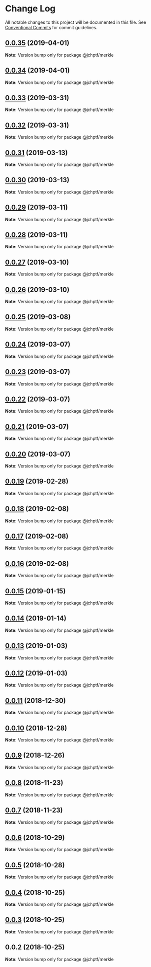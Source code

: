 # Change Log

All notable changes to this project will be documented in this file.
See [Conventional Commits](https://conventionalcommits.org) for commit guidelines.

## [0.0.35](https://github.com/jheinnic/portfolio-monorepo/compare/@jchptf/merkle@0.0.34...@jchptf/merkle@0.0.35) (2019-04-01)

**Note:** Version bump only for package @jchptf/merkle





## [0.0.34](https://github.com/jheinnic/portfolio-monorepo/compare/@jchptf/merkle@0.0.33...@jchptf/merkle@0.0.34) (2019-04-01)

**Note:** Version bump only for package @jchptf/merkle





## [0.0.33](https://github.com/jheinnic/portfolio-monorepo/compare/@jchptf/merkle@0.0.32...@jchptf/merkle@0.0.33) (2019-03-31)

**Note:** Version bump only for package @jchptf/merkle





## [0.0.32](https://github.com/jheinnic/portfolio-monorepo/compare/@jchptf/merkle@0.0.31...@jchptf/merkle@0.0.32) (2019-03-31)

**Note:** Version bump only for package @jchptf/merkle





## [0.0.31](https://github.com/jheinnic/portfolio-monorepo/compare/@jchptf/merkle@0.0.30...@jchptf/merkle@0.0.31) (2019-03-13)

**Note:** Version bump only for package @jchptf/merkle





## [0.0.30](https://github.com/jheinnic/portfolio-monorepo/compare/@jchptf/merkle@0.0.29...@jchptf/merkle@0.0.30) (2019-03-13)

**Note:** Version bump only for package @jchptf/merkle





## [0.0.29](https://github.com/jheinnic/portfolio-monorepo/compare/@jchptf/merkle@0.0.28...@jchptf/merkle@0.0.29) (2019-03-11)

**Note:** Version bump only for package @jchptf/merkle





## [0.0.28](https://github.com/jheinnic/portfolio-monorepo/compare/@jchptf/merkle@0.0.27...@jchptf/merkle@0.0.28) (2019-03-11)

**Note:** Version bump only for package @jchptf/merkle





## [0.0.27](https://github.com/jheinnic/portfolio-monorepo/compare/@jchptf/merkle@0.0.26...@jchptf/merkle@0.0.27) (2019-03-10)

**Note:** Version bump only for package @jchptf/merkle





## [0.0.26](https://github.com/jheinnic/portfolio-monorepo/compare/@jchptf/merkle@0.0.25...@jchptf/merkle@0.0.26) (2019-03-10)

**Note:** Version bump only for package @jchptf/merkle





## [0.0.25](https://github.com/jheinnic/portfolio-monorepo/compare/@jchptf/merkle@0.0.24...@jchptf/merkle@0.0.25) (2019-03-08)

**Note:** Version bump only for package @jchptf/merkle





## [0.0.24](https://github.com/jheinnic/portfolio-monorepo/compare/@jchptf/merkle@0.0.23...@jchptf/merkle@0.0.24) (2019-03-07)

**Note:** Version bump only for package @jchptf/merkle





## [0.0.23](https://github.com/jheinnic/portfolio-monorepo/compare/@jchptf/merkle@0.0.22...@jchptf/merkle@0.0.23) (2019-03-07)

**Note:** Version bump only for package @jchptf/merkle





## [0.0.22](https://github.com/jheinnic/portfolio-monorepo/compare/@jchptf/merkle@0.0.21...@jchptf/merkle@0.0.22) (2019-03-07)

**Note:** Version bump only for package @jchptf/merkle





## [0.0.21](https://github.com/jheinnic/portfolio-monorepo/compare/@jchptf/merkle@0.0.20...@jchptf/merkle@0.0.21) (2019-03-07)

**Note:** Version bump only for package @jchptf/merkle





## [0.0.20](https://github.com/jheinnic/portfolio-monorepo/compare/@jchptf/merkle@0.0.19...@jchptf/merkle@0.0.20) (2019-03-07)

**Note:** Version bump only for package @jchptf/merkle





## [0.0.19](https://github.com/jheinnic/portfolio-monorepo/compare/@jchptf/merkle@0.0.18...@jchptf/merkle@0.0.19) (2019-02-28)

**Note:** Version bump only for package @jchptf/merkle





## [0.0.18](https://github.com/jheinnic/portfolio-monorepo/compare/@jchptf/merkle@0.0.16...@jchptf/merkle@0.0.18) (2019-02-08)

**Note:** Version bump only for package @jchptf/merkle





## [0.0.17](https://github.com/jheinnic/portfolio-monorepo/compare/@jchptf/merkle@0.0.16...@jchptf/merkle@0.0.17) (2019-02-08)

**Note:** Version bump only for package @jchptf/merkle





## [0.0.16](https://github.com/jheinnic/portfolio-monorepo/compare/@jchptf/merkle@0.0.15...@jchptf/merkle@0.0.16) (2019-02-08)

**Note:** Version bump only for package @jchptf/merkle





## [0.0.15](https://github.com/jheinnic/portfolio-monorepo/compare/@jchptf/merkle@0.0.14...@jchptf/merkle@0.0.15) (2019-01-15)

**Note:** Version bump only for package @jchptf/merkle





## [0.0.14](https://github.com/jheinnic/portfolio-monorepo/compare/@jchptf/merkle@0.0.13...@jchptf/merkle@0.0.14) (2019-01-14)

**Note:** Version bump only for package @jchptf/merkle





## [0.0.13](https://github.com/jheinnic/portfolio-monorepo/compare/@jchptf/merkle@0.0.12...@jchptf/merkle@0.0.13) (2019-01-03)

**Note:** Version bump only for package @jchptf/merkle





## [0.0.12](https://github.com/jheinnic/portfolio-monorepo/compare/@jchptf/merkle@0.0.11...@jchptf/merkle@0.0.12) (2019-01-03)

**Note:** Version bump only for package @jchptf/merkle





## [0.0.11](https://github.com/jheinnic/portfolio-monorepo/compare/@jchptf/merkle@0.0.10...@jchptf/merkle@0.0.11) (2018-12-30)

**Note:** Version bump only for package @jchptf/merkle





## [0.0.10](https://github.com/jheinnic/portfolio-monorepo/compare/@jchptf/merkle@0.0.9...@jchptf/merkle@0.0.10) (2018-12-28)

**Note:** Version bump only for package @jchptf/merkle





## [0.0.9](https://github.com/jheinnic/portfolio-monorepo/compare/@jchptf/merkle@0.0.7...@jchptf/merkle@0.0.9) (2018-12-26)

**Note:** Version bump only for package @jchptf/merkle





## [0.0.8](https://github.com/jheinnic/portfolio-monorepo/compare/@jchptf/merkle@0.0.7...@jchptf/merkle@0.0.8) (2018-11-23)

**Note:** Version bump only for package @jchptf/merkle





## [0.0.7](https://github.com/jheinnic/portfolio-monorepo/compare/@jchptf/merkle@0.0.6...@jchptf/merkle@0.0.7) (2018-11-23)

**Note:** Version bump only for package @jchptf/merkle





## [0.0.6](https://github.com/jheinnic/portfolio-monorepo/compare/@jchptf/merkle@0.0.5...@jchptf/merkle@0.0.6) (2018-10-29)

**Note:** Version bump only for package @jchptf/merkle





## [0.0.5](https://github.com/jheinnic/portfolio-monorepo/compare/@jchptf/merkle@0.0.4...@jchptf/merkle@0.0.5) (2018-10-28)

**Note:** Version bump only for package @jchptf/merkle





## [0.0.4](https://github.com/jheinnic/portfolio-monorepo/compare/@jchptf/merkle@0.0.3...@jchptf/merkle@0.0.4) (2018-10-25)

**Note:** Version bump only for package @jchptf/merkle





## [0.0.3](https://github.com/jheinnic/portfolio-monorepo/compare/@jchptf/merkle@0.0.2...@jchptf/merkle@0.0.3) (2018-10-25)

**Note:** Version bump only for package @jchptf/merkle





## 0.0.2 (2018-10-25)

**Note:** Version bump only for package @jchptf/merkle
